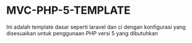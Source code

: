 # MVC-PHP-5-TEMPLATE

Ini adalah template dasar seperti laravel dan ci dengan konfigurasi yang disesuaikan untuk penggunaan PHP versi 5 yang dibutuhkan
